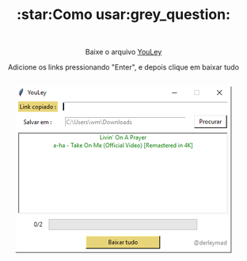 <h1 align="center">:star:Como usar:grey_question:</h1>
<br>
<p align="center">Baixe o arquivo <a href="https://github.com/derleymad/youtube-py/raw/main/src/dist/YouLey.exe">YouLey</a> </p>
<p align="center">Adicione os links pressionando "Enter", e depois clique em baixar tudo</p>
<br>
<div align="center">
  <img src="https://github.com/derleymad/youtube-py/blob/main/assets/demo.PNG?raw=true">
</div>
